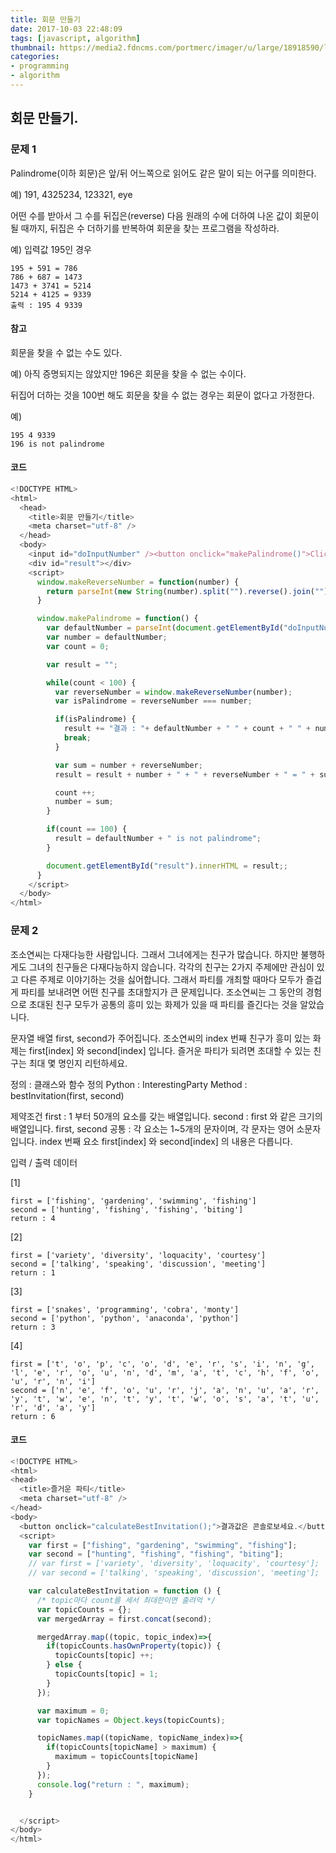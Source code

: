 ```yaml
---
title: 회문 만들기
date: 2017-10-03 22:48:09
tags: [javascript, algorithm]
thumbnail: https://media2.fdncms.com/portmerc/imager/u/large/18918590/logo.jpg
categories:
- programming
- algorithm
---
```


## 회문 만들기.
 
### 문제 1

Palindrome(이하 회문)은 앞/뒤 어느쪽으로 읽어도 같은 말이 되는 어구를 의미한다.

예) 191, 4325234, 123321, eye

어떤 수를 받아서 그 수를 뒤집은(reverse) 다음 원래의 수에 더하여 나온 값이 회문이 될 때까지, 뒤집은 수 더하기를 반복하여 회문을 찾는 프로그램을 작성하라.

예) 입력값 195인 경우

```
195 + 591 = 786
786 + 687 = 1473
1473 + 3741 = 5214
5214 + 4125 = 9339
출력 : 195 4 9339
```
<!-- more -->

#### 참고
회문을 찾을 수 없는 수도 있다.

예) 아직 증명되지는 않았지만 196은 회문을 찾을 수 없는 수이다.

뒤집어 더하는 것을 100번 해도 회문을 찾을 수 없는 경우는 회문이 없다고 가정한다.

예)

```
195 4 9339
196 is not palindrome
```

#### 코드

```javascript
<!DOCTYPE HTML>
<html>
  <head>
    <title>회문 만들기</title>
    <meta charset="utf-8" />
  </head>
  <body>
    <input id="doInputNumber" /><button onclick="makePalindrome()">Click me</button>
    <div id="result"></div>
    <script>
      window.makeReverseNumber = function(number) {
        return parseInt(new String(number).split("").reverse().join(""));
      }

      window.makePalindrome = function() {
        var defaultNumber = parseInt(document.getElementById("doInputNumber").value);
        var number = defaultNumber;
        var count = 0;

        var result = "";

        while(count < 100) {
          var reverseNumber = window.makeReverseNumber(number);
          var isPalindrome = reverseNumber === number;

          if(isPalindrome) {
            result += "결과 : "+ defaultNumber + " " + count + " " + number
            break;
          }

          var sum = number + reverseNumber;
          result = result + number + " + " + reverseNumber + " = " + sum + "<br/>";

          count ++;
          number = sum;
        }

        if(count == 100) {
          result = defaultNumber + " is not palindrome";
        }

        document.getElementById("result").innerHTML = result;;
      }
    </script>
  </body>
</html>
```



### 문제 2

조소연씨는 다재다능한 사람입니다. 그래서 그녀에게는 친구가 많습니다.
하지만 불행하게도 그녀의 친구들은 다재다능하지 않습니다.
각각의 친구는 2가지 주제에만 관심이 있고 다른 주제로 이야기하는 것을 싫어합니다.
그래서 파티를 개최할 때마다 모두가 즐겁게 파티를 보내려면 어떤 친구를 초대할지가 큰 문제입니다.
조소연씨는 그 동안의 경험으로 초대된 친구 모두가 공통의 흥미 있는 화제가 있을 때 파티를 즐긴다는 것을 알았습니다.

문자열 배열 first, second가 주어집니다.
조소연씨의 index 번째 친구가 흥미 있는 화제는 first[index] 와 second[index] 입니다.
즐거운 파티가 되려면 초대할 수 있는 친구는 최대 몇 명인지 리턴하세요.

정의 : 클래스와 함수 정의
Python : InterestingParty
Method : bestInvitation(first, second)

제약조건
first : 1 부터 50개의 요소를 갖는 배열입니다.
second : first 와 같은 크기의 배열입니다.
first, second 공통 : 각 요소는 1~5개의 문자이며, 각 문자는 영어 소문자입니다.
index 번째 요소 first[index] 와 second[index] 의 내용은 다릅니다.

입력 / 출력 데이터

[1]

```
first = ['fishing', 'gardening', 'swimming', 'fishing']
second = ['hunting', 'fishing', 'fishing', 'biting']
return : 4
```

[2]

```
first = ['variety', 'diversity', 'loquacity', 'courtesy']
second = ['talking', 'speaking', 'discussion', 'meeting']
return : 1
```

[3]

```
first = ['snakes', 'programming', 'cobra', 'monty']
second = ['python', 'python', 'anaconda', 'python']
return : 3
```

[4]

```
first = ['t', 'o', 'p', 'c', 'o', 'd', 'e', 'r', 's', 'i', 'n', 'g', 'l', 'e', 'r', 'o', 'u', 'n', 'd', 'm', 'a', 't', 'c', 'h', 'f', 'o', 'u', 'r', 'n', 'i']
second = ['n', 'e', 'f', 'o', 'u', 'r', 'j', 'a', 'n', 'u', 'a', 'r', 'y', 't', 'w', 'e', 'n', 't', 'y', 't', 'w', 'o', 's', 'a', 't', 'u', 'r', 'd', 'a', 'y']
return : 6
```


#### 코드

```javascript
<!DOCTYPE HTML>
<html>
<head>
  <title>즐거운 파티</title>
  <meta charset="utf-8" />
</head>
<body>
  <button onclick="calculateBestInvitation();">결과값은 콘솔로보세요.</button>
  <script>
    var first = ["fishing", "gardening", "swimming", "fishing"];
    var second = ["hunting", "fishing", "fishing", "biting"];
    // var first = ['variety', 'diversity', 'loquacity', 'courtesy'];
    // var second = ['talking', 'speaking', 'discussion', 'meeting'];

    var calculateBestInvitation = function () {
      /* topic마다 count를 세서 최대한이면 출려억 */
      var topicCounts = {};
      var mergedArray = first.concat(second);

      mergedArray.map((topic, topic_index)=>{
        if(topicCounts.hasOwnProperty(topic)) {
          topicCounts[topic] ++;
        } else {
          topicCounts[topic] = 1;
        }
      });

      var maximum = 0;
      var topicNames = Object.keys(topicCounts);

      topicNames.map((topicName, topicName_index)=>{
        if(topicCounts[topicName] > maximum) {
          maximum = topicCounts[topicName]
        }
      });
      console.log("return : ", maximum);
    }


  </script>
</body>
</html>
```